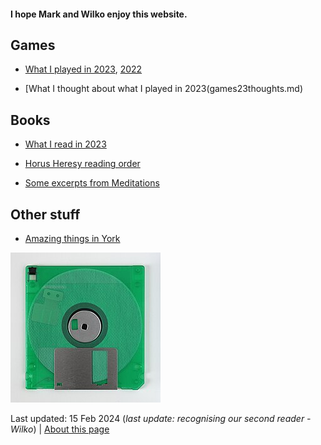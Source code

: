 #### I hope Mark and Wilko enjoy this website.

## Games

*   [What I played in 2023](games.md), [2022](games22.html)

*   [What I thought about what I played in 2023(games23thoughts.md)

## Books

*   [What I read in 2023](books.md)

*   [Horus Heresy reading order](horus.md)

*   [Some excerpts from Meditations](meditations.md)

## Other stuff

*   [Amazing things in York](places.html)

![A floppy](pc.jpeg "A picture of a floppy disk that I thought would look nice at the bottom of my home page.")

Last updated: 15 Feb 2024 (_last update: recognising our second reader - Wilko_) | [About this page](about.md)
